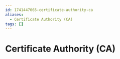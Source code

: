 ```yaml
---
id: 1741447065-certificate-authority-ca
aliases:
  - Certificate Authority (CA)
tags: []
---
```


# Certificate Authority (CA)

